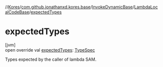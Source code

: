 //[Kores](../../../../index.md)/[com.github.jonathanxd.kores.base](../../index.md)/[InvokeDynamicBase](../index.md)/[LambdaLocalCodeBase](index.md)/[expectedTypes](expected-types.md)

# expectedTypes

[jvm]\
open override val [expectedTypes](expected-types.md): [TypeSpec](../../-type-spec/index.md)

Types expected by the caller of lambda SAM.

